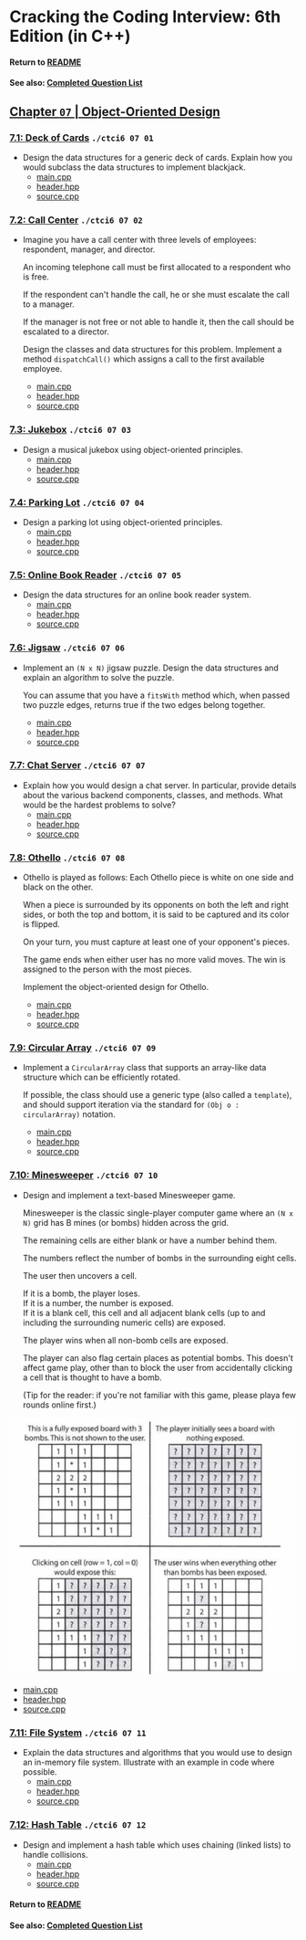 # Cracking the Coding Interview: 6th Edition (in C++)

#### Return to [README](../README.md)
#### See also: [Completed Question List](QTODO-list.md)

## [Chapter `07` | Object-Oriented Design](../src/07/)

### [7.1: Deck of Cards](../src/07/01/) `./ctci6 07 01`
- Design the data structures for a generic deck of cards. Explain how you would subclass the data structures to implement blackjack.
  - [main.cpp](../src/07/01/main.cpp) 
  - [header.hpp](../src/07/01/header.hpp) 
  - [source.cpp](../src/07/01/source.cpp)

### [7.2: Call Center](../src/07/02/) `./ctci6 07 02`
- Imagine you have a call center with three levels of employees: respondent, manager, and director. <p>An incoming telephone call must be first allocated to a respondent who is free. <p>If the respondent can't handle the call, he or she must escalate the call to a manager. <p>If the manager is not free or not able to handle it, then the call should be escalated to a director. <p>Design the classes and data structures for this problem. Implement a method `dispatchCall()` which assigns a call to the first available employee.
  - [main.cpp](../src/07/02/main.cpp) 
  - [header.hpp](../src/07/02/header.hpp) 
  - [source.cpp](../src/07/02/source.cpp)

### [7.3: Jukebox](../src/07/03/) `./ctci6 07 03`
- Design a musical jukebox using object-oriented principles.
  - [main.cpp](../src/07/03/main.cpp) 
  - [header.hpp](../src/07/03/header.hpp) 
  - [source.cpp](../src/07/03/source.cpp)

### [7.4: Parking Lot](../src/07/04/) `./ctci6 07 04`
- Design a parking lot using object-oriented principles.
  - [main.cpp](../src/07/04/main.cpp) 
  - [header.hpp](../src/07/04/header.hpp) 
  - [source.cpp](../src/07/04/source.cpp)

### [7.5: Online Book Reader](../src/07/05/) `./ctci6 07 05`
- Design the data structures for an online book reader system.
  - [main.cpp](../src/07/05/main.cpp) 
  - [header.hpp](../src/07/05/header.hpp) 
  - [source.cpp](../src/07/05/source.cpp)

### [7.6: Jigsaw](../src/07/06/) `./ctci6 07 06`
- Implement an `(N x N)` jigsaw puzzle. Design the data structures and explain an algorithm to solve the puzzle. <p>You can assume that you have a `fitsWith` method which, when passed two puzzle edges, returns true if the two edges belong together.
  - [main.cpp](../src/07/06/main.cpp) 
  - [header.hpp](../src/07/06/header.hpp) 
  - [source.cpp](../src/07/06/source.cpp)

### [7.7: Chat Server](../src/07/07/) `./ctci6 07 07`
- Explain how you would design a chat server. In particular, provide details about the various backend components, classes, and methods. What would be the hardest problems to solve?
  - [main.cpp](../src/07/07/main.cpp) 
  - [header.hpp](../src/07/07/header.hpp) 
  - [source.cpp](../src/07/07/source.cpp)

### [7.8: Othello](../src/07/08/) `./ctci6 07 08`
- Othello is played as follows: Each Othello piece is white on one side and black on the other.<p>When a piece is surrounded by its opponents on both the left and right sides, or both the top and bottom, it is said to be captured and its color is flipped.<p>On your turn, you must capture at least one of your opponent's pieces. <p>The game ends when either user has no more valid moves. The win is assigned to the person with the most pieces. <p>Implement the object-oriented design for Othello.
  - [main.cpp](../src/07/08/main.cpp) 
  - [header.hpp](../src/07/08/header.hpp) 
  - [source.cpp](../src/07/08/source.cpp)

### [7.9: Circular Array](../src/07/09/) `./ctci6 07 09`
- Implement a `CircularArray` class that supports an array-like data structure which can be efficiently rotated. <p>If possible, the class should use a generic type (also called a `template`), and should support iteration via the standard for `(Obj o : circularArray)` notation.
  - [main.cpp](../src/07/09/main.cpp) 
  - [header.hpp](../src/07/09/header.hpp) 
  - [source.cpp](../src/07/09/source.cpp)

### [7.10: Minesweeper](../src/07/10/) `./ctci6 07 10`
- Design and implement a text-based Minesweeper game. <p>Minesweeper is the classic single-player computer game where an `(N x N)` grid has B mines (or bombs) hidden across the grid. <p>The remaining cells are either blank or have a number behind them. <p>The numbers reflect the number of bombs in the surrounding eight cells. <p>The user then uncovers a cell. <p>If it is a bomb, the player loses. <br>If it is a number, the number is exposed. <br>If it is a blank cell, this cell and all adjacent blank cells (up to and including the surrounding numeric cells) are exposed. <p>The player wins when all non-bomb cells are exposed. <p>The player can also flag certain places as potential bombs. This doesn't affect game play, other than to block the user from accidentally clicking a cell that is thought to have a bomb. <p>(Tip for the reader: if you're not familiar with this game, please playa few rounds online first.)

<img src="images/ms_07-10.png" alt="drawing" width="500"/><br>

  - [main.cpp](../src/07/10/main.cpp) 
  - [header.hpp](../src/07/10/header.hpp) 
  - [source.cpp](../src/07/10/source.cpp)

### [7.11: File System](../src/07/11/) `./ctci6 07 11`
- Explain the data structures and algorithms that you would use to design an in-memory file system. Illustrate with an example in code where possible.
  - [main.cpp](../src/07/11/main.cpp) 
  - [header.hpp](../src/07/11/header.hpp) 
  - [source.cpp](../src/07/11/source.cpp)

### [7.12: Hash Table](../src/07/12/) `./ctci6 07 12`
- Design and implement a hash table which uses chaining (linked lists) to handle collisions.
  - [main.cpp](../src/07/12/main.cpp) 
  - [header.hpp](../src/07/12/header.hpp) 
  - [source.cpp](../src/07/12/source.cpp)

#### Return to [README](../README.md)
#### See also: [Completed Question List](QTODO-list.md)
